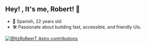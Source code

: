 ## Hey! , It's me, Robert! 👋

- 🧑 Spanish, 22 years old
- 🛠 Passionate about building fast, accessible, and friendly UIs.
  
[![@ItzRoBeerT Astro contributions](https://astro.badg.es/v2/contributor/ItzRoBeerT.svg)](https://astro.badg.es/contributor/ItzRoBeerT/)

<!--
**ItzRoBeerT/ItzRoBeerT** is a ✨ _special_ ✨ repository because its `README.md` (this file) appears on your GitHub profile.

Here are some ideas to get you started:

- 🔭 I’m currently working on ...
- 🌱 I’m currently learning ...
- 👯 I’m looking to collaborate on ...
- 🤔 I’m looking for help with ...
- 💬 Ask me about ...
- 📫 How to reach me: ...
- 😄 Pronouns: ...
- ⚡ Fun fact: ...
-->
